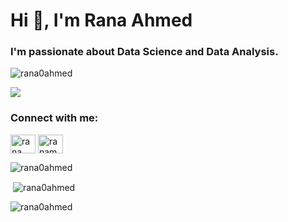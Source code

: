 <h1 align="left">Hi 👋, I'm Rana Ahmed</h1>
<h3 align="left">I'm passionate about Data Science and Data Analysis.</h3>

<p align="left"><img src="https://komarev.com/ghpvc/?username=rana0ahmed&label=Profile%20views&color=0e75b6&style=flat" alt="rana0ahmed" /> </p>
<img align="center" src="https://media3.giphy.com/media/hpXdHPfFI5wTABdDx9/giphy.gif?cid=ecf05e47yv2yeh6cp70mww3y1u09vku858bhmi4ivzm3sq1z&rid=giphy.gif&ct=g"  wudth="400px"</p>

<h3 align="left">Connect with me:</h3>
<p align="left">
<a href="https://linkedin.com/in/rana ahmed" target="blank"><img align="center" src="https://raw.githubusercontent.com/rahuldkjain/github-profile-readme-generator/master/src/images/icons/Social/linked-in-alt.svg" alt="rana ahmed" height="30" width="40" /></a>
<a href="https://codeforces.com/profile/ranamoh01" target="blank"><img align="center" src="https://raw.githubusercontent.com/rahuldkjain/github-profile-readme-generator/master/src/images/icons/Social/codeforces.svg" alt="ranamoh01" height="30" width="40" /></a>
</p>


<p><img align="center" src="https://github-readme-streak-stats.herokuapp.com/?user=rana0ahmed&" alt="rana0ahmed" /></p>

<p>&nbsp;<img align="center" src="https://github-readme-stats.vercel.app/api?username=rana0ahmed&show_icons=true&locale=en" alt="rana0ahmed" /></p>

<p><img align="left" src="https://github-readme-stats.vercel.app/api/top-langs?username=rana0ahmed&show_icons=true&locale=en&layout=compact" alt="rana0ahmed" /></p>
